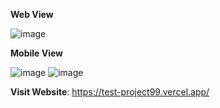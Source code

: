 **Web View**

![image](https://github.com/user-attachments/assets/222f8396-ad00-4204-a3f0-2194a38b5851)


**Mobile View**

![image](https://github.com/user-attachments/assets/3fb8a649-4c89-4aa2-9d21-b0f81f63dae3)
![image](https://github.com/user-attachments/assets/11ba7e62-8d3e-43e1-98ff-f9c0b40c506c)


**Visit Website**: <a href="https://test-project99.vercel.app/" target="_blank">https://test-project99.vercel.app/</a>
